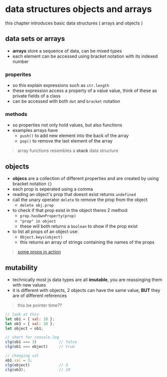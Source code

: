 # data structures objects and arrays

this chapter introduces basic data structures ( arrays and objects )

## data sets or arrays

- **arrays** store a sequence of data, can be mixed types
- each element can be accessed using bracket notation with its indexed number

### properites

- so this explain expressions such as `str.length`
- these expression access a property of a value value, think of these as private fields of a class
- can be accessed with both `dot` and `bracket` notation

### methods

- so properties not only hold values, but also functions
- examples arrays have
  - `push()` to add new element into the back of the array
  - `pop()` to remove the last element of the array

> array functions resembles a **stack** data structure

## objects

- **objecs** are a collection of different properties and are created by using bracket notation `{}`
- each prop is seperated using a comma
- reading an object's prop that doesnt exist returns `undefined`
- call the unary operator `delete` to remove the prop from the object
  - `delete obj.prop`
- to check if that prop exist in the object theres 2 method:
  - `prop.hasOwnProperty(prop)`
  - `"prop" in object`
  - these will both returns a `boolean` to show if the prop exist
- to list all props of an object use:
  - `Object.keys(object)`
  - this returns an array of strings containing the names of the props

> [some props in action](./object_methods.js)

## mutability

- technically most js data types are all **imutable**, you are reassinging them with new values
- it is different with objects, 2 objects can have the same value, **BUT** they are of different references

> this be pointer time??

```js 
// look at this 
let ob1 = { val: 10 };
let ob3 = { val: 10 };
let object = ob1;

// short for console.log
clg(ob1 === 3)          // false
clg(ob1 === object)     // true

// changing val
ob1.val = 3;
clg(object)             // 3
clg(ob3);               // 10